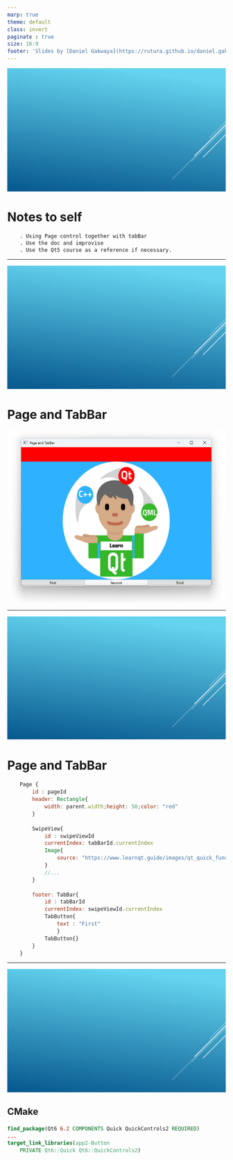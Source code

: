 ```yaml
---
marp: true
theme: default
class: invert
paginate : true
size: 16:9
footer: 'Slides by [Daniel Gakwaya](https://rutura.github.io/daniel.gakwaya/) at [LearnQtGuide](https://www.learnqt.guide/)'
---
```

![bg](images/slide_background.png)
# Notes to self
        . Using Page control together with tabBar
        . Use the doc and improvise
        . Use the Qt5 course as a reference if necessary.
        
---
![bg](images/slide_background.png)
# Page and TabBar
![](images/1.png)

---
![bg](images/slide_background.png)
# Page and TabBar
```qml
    Page {
        id : pageId
        header: Rectangle{
            width: parent.width;height: 50;color: "red"
        }

        SwipeView{
            id : swipeViewId
            currentIndex: tabBarId.currentIndex
            Image{
                source: "https://www.learnqt.guide/images/qt_quick_fundamentals.png"
            }
            //...
        }

        footer: TabBar{
            id : tabBarId
            currentIndex: swipeViewId.currentIndex
            TabButton{
                text : "First"
                }
            TabButton{}
        }
    }
```

---

![bg](images/slide_background.png)
## CMake
```cmake
find_package(Qt6 6.2 COMPONENTS Quick QuickControls2 REQUIRED)
...
target_link_libraries(app2-Button
    PRIVATE Qt6::Quick Qt6::QuickControls2)

```

